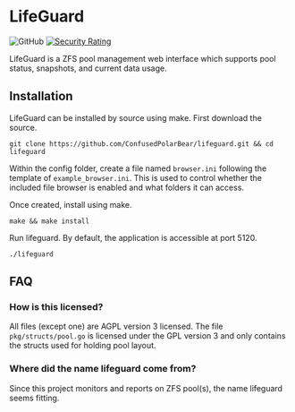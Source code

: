 # LifeGuard
![GitHub](https://img.shields.io/github/license/ConfusedPolarBear/lifeguard) [![Security Rating](https://sonarcloud.io/api/project_badges/measure?project=ConfusedPolarBear_lifeguard&metric=security_rating)](https://sonarcloud.io/dashboard?id=ConfusedPolarBear_lifeguard)

LifeGuard is a ZFS pool management web interface which supports pool status, snapshots, and current data usage.

## Installation
LifeGuard can be installed by source using make. First download the source.

`git clone https://github.com/ConfusedPolarBear/lifeguard.git && cd lifeguard`

Within the config folder, create a file named `browser.ini` following the template of `example_browser.ini`. This is used to control whether the included file browser is enabled and what folders it can access.

Once created, install using make.

`make && make install`

Run lifeguard. By default, the application is accessible at port 5120.

`./lifeguard`

## FAQ

### How is this licensed?
All files (except one) are AGPL version 3 licensed. The file ``pkg/structs/pool.go`` is licensed under the GPL version 3 and only contains the structs used for holding pool layout.

### Where did the name lifeguard come from?
Since this project monitors and reports on ZFS pool(s), the name lifeguard seems fitting.
